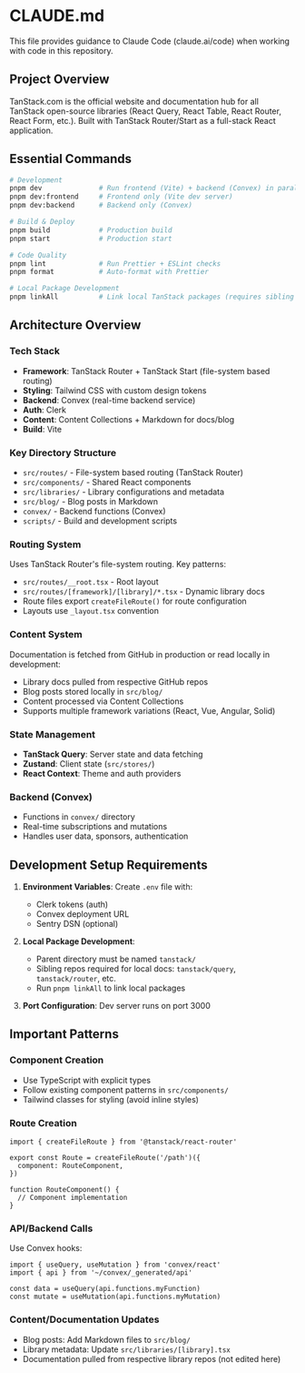 # CLAUDE.md

This file provides guidance to Claude Code (claude.ai/code) when working with code in this repository.

## Project Overview

TanStack.com is the official website and documentation hub for all TanStack open-source libraries (React Query, React Table, React Router, React Form, etc.). Built with TanStack Router/Start as a full-stack React application.

## Essential Commands

```bash
# Development
pnpm dev              # Run frontend (Vite) + backend (Convex) in parallel
pnpm dev:frontend     # Frontend only (Vite dev server)
pnpm dev:backend      # Backend only (Convex)

# Build & Deploy
pnpm build            # Production build
pnpm start            # Production start

# Code Quality
pnpm lint             # Run Prettier + ESLint checks
pnpm format           # Auto-format with Prettier

# Local Package Development
pnpm linkAll          # Link local TanStack packages (requires sibling repos)
```

## Architecture Overview

### Tech Stack
- **Framework**: TanStack Router + TanStack Start (file-system based routing)
- **Styling**: Tailwind CSS with custom design tokens
- **Backend**: Convex (real-time backend service)
- **Auth**: Clerk
- **Content**: Content Collections + Markdown for docs/blog
- **Build**: Vite

### Key Directory Structure
- `src/routes/` - File-system based routing (TanStack Router)
- `src/components/` - Shared React components
- `src/libraries/` - Library configurations and metadata
- `src/blog/` - Blog posts in Markdown
- `convex/` - Backend functions (Convex)
- `scripts/` - Build and development scripts

### Routing System
Uses TanStack Router's file-system routing. Key patterns:
- `src/routes/__root.tsx` - Root layout
- `src/routes/[framework]/[library]/*.tsx` - Dynamic library docs
- Route files export `createFileRoute()` for route configuration
- Layouts use `_layout.tsx` convention

### Content System
Documentation is fetched from GitHub in production or read locally in development:
- Library docs pulled from respective GitHub repos
- Blog posts stored locally in `src/blog/`
- Content processed via Content Collections
- Supports multiple framework variations (React, Vue, Angular, Solid)

### State Management
- **TanStack Query**: Server state and data fetching
- **Zustand**: Client state (`src/stores/`)
- **React Context**: Theme and auth providers

### Backend (Convex)
- Functions in `convex/` directory
- Real-time subscriptions and mutations
- Handles user data, sponsors, authentication

## Development Setup Requirements

1. **Environment Variables**: Create `.env` file with:
   - Clerk tokens (auth)
   - Convex deployment URL
   - Sentry DSN (optional)

2. **Local Package Development**: 
   - Parent directory must be named `tanstack/`
   - Sibling repos required for local docs: `tanstack/query`, `tanstack/router`, etc.
   - Run `pnpm linkAll` to link local packages

3. **Port Configuration**: Dev server runs on port 3000

## Important Patterns

### Component Creation
- Use TypeScript with explicit types
- Follow existing component patterns in `src/components/`
- Tailwind classes for styling (avoid inline styles)

### Route Creation
```tsx
import { createFileRoute } from '@tanstack/react-router'

export const Route = createFileRoute('/path')({
  component: RouteComponent,
})

function RouteComponent() {
  // Component implementation
}
```

### API/Backend Calls
Use Convex hooks:
```tsx
import { useQuery, useMutation } from 'convex/react'
import { api } from '~/convex/_generated/api'

const data = useQuery(api.functions.myFunction)
const mutate = useMutation(api.functions.myMutation)
```

### Content/Documentation Updates
- Blog posts: Add Markdown files to `src/blog/`
- Library metadata: Update `src/libraries/[library].tsx`
- Documentation pulled from respective library repos (not edited here)
